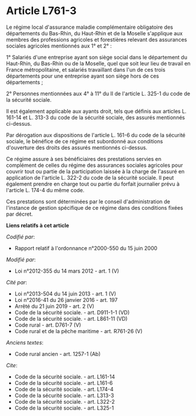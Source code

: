 # Article L761-3

Le régime local d'assurance maladie complémentaire obligatoire des départements du Bas-Rhin, du Haut-Rhin et de la Moselle
s'applique aux membres des professions agricoles et forestières relevant des assurances sociales agricoles mentionnés aux 1°
et 2° : 

1° Salariés d'une entreprise ayant son siège social dans le département du Haut-Rhin, du Bas-Rhin ou de la Moselle, quel que
soit leur lieu de travail en France métropolitaine, et salariés travaillant dans l'un de ces trois départements pour une
entreprise ayant son siège hors de ces départements ; 

2° Personnes mentionnées aux 4° à 11° du II de l'article L. 325-1 du code de la sécurité sociale. 

Il est également applicable aux ayants droit, tels que définis aux articles L. 161-14 et L. 313-3 du code de la sécurité
sociale, des assurés mentionnés ci-dessus. 

Par dérogation aux dispositions de l'article L. 161-6 du code de la sécurité sociale, le bénéfice de ce régime est subordonné
aux conditions d'ouverture des droits des assurés mentionnés ci-dessus. 

Ce régime assure à ses bénéficiaires des prestations servies en complément de celles du régime des assurances sociales
agricoles pour couvrir tout ou partie de la participation laissée à la charge de l'assuré en application de l'article L.
322-2 du code de la sécurité sociale. Il peut également prendre en charge tout ou partie du forfait journalier prévu à
l'article L. 174-4 du même code. 

Ces prestations sont déterminées par le conseil d'administration de l'instance de gestion spécifique de ce régime dans des
conditions fixées par décret.

**Liens relatifs à cet article**

_Codifié par_:

  - Rapport relatif à l'ordonnance n°2000-550 du 15 juin 2000

_Modifié par_:

  - Loi n°2012-355 du 14 mars 2012 - art. 1 (V)

_Cité par_:

  - Loi n°2013-504 du 14 juin 2013 - art. 1 (V)
  - Loi n°2016-41 du 26 janvier 2016 - art. 197
  - Arrêté du 21 juin 2019 - art. 2 (V)
  - Code de la sécurité sociale. - art. D911-1-1 (VD)
  - Code de la sécurité sociale. - art. L861-11  (VD)
  - Code rural - art. D761-7 (V)
  - Code rural et de la pêche maritime - art. R761-26 (V)

_Anciens textes_:

  - Code rural ancien - art. 1257-1 (Ab)

_Cite_:

  - Code de la sécurité sociale. - art. L161-14
  - Code de la sécurité sociale. - art. L161-6
  - Code de la sécurité sociale. - art. L174-4
  - Code de la sécurité sociale. - art. L313-3
  - Code de la sécurité sociale. - art. L322-2
  - Code de la sécurité sociale. - art. L325-1
